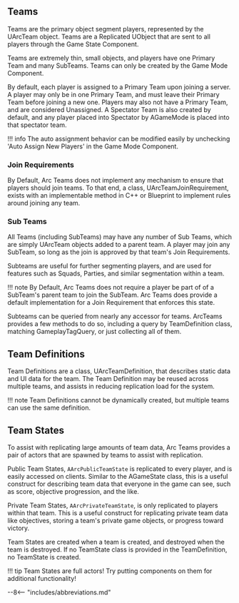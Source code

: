 


## Teams

Teams are the primary object segment players, represented by the UArcTeam object.  Teams are a Replicated UObject that are sent to all players through the Game State Component. 

Teams are extremely thin, small objects, and players have one Primary Team and many SubTeams.  Teams can only be created by the Game Mode Component. 

By default, each player is assigned to a Primary Team upon joining a server.  A player may only be in one Primary Team, and must leave their Primary Team before joining a new one.  Players may also not have a Primary Team, and are considered Unassigned.  A Spectator Team is also created by default, and any player placed into Spectator by AGameMode is placed into that spectator team. 

!!! info
    The auto assignment behavior can be modified easily by unchecking 'Auto Assign New Players' in the Game Mode Component.

### Join Requirements

By Default, Arc Teams does not implement any mechanism to ensure that players should join teams.  To that end, a class, UArcTeamJoinRequirement, exists with an implementable method in C++ or Blueprint to implement rules around joining any team.  


### Sub Teams
All Teams (including SubTeams) may have any number of Sub Teams, which are simply UArcTeam objects added to a parent team.  A player may join any SubTeam, so long as the join is approved by that team's Join Requirements.  

Subteams are useful for further segmenting players, and are used for features such as Squads, Parties, and similar segmentation within a team.

!!! note
    By Default, Arc Teams does not require a player be part of of a SubTeam's parent team to join the SubTeam.  Arc Teams does provide a default implementation for a Join Requirement that enforces this state.

Subteams can be queried from nearly any accessor for teams.  ArcTeams provides a few methods to do so, including a query by TeamDefinition class, matching GameplayTagQuery, or just collecting all of them.

## Team Definitions

Team Definitions are a class, UArcTeamDefinition, that describes static data and UI data for the team.  The Team Definition may be reused across multiple teams, and assists in reducing replication load for the system.  

!!! note
    Team Definitions cannot be dynamically created, but multiple teams can use the same definition.  


## Team States

To assist with replicating large amounts of team data, Arc Teams provides a pair of actors that are spawned by teams to assist with replication.  

Public Team States, `AArcPublicTeamState` is replicated to every player, and is easily accessed on clients.  Similar to the AGameState class, this is a useful construct for describing team data that everyone in the game can see, such as score, objective progression, and the like.

Private Team States, `AArcPrivateTeamState`, is only replicated to players within that team.  This is a useful construct for replicating private team data like objectives, storing a team's private game objects, or progress toward victory.  

Team States are created when a team is created, and destroyed when the team is destroyed.  If no TeamState class is provided in the TeamDefinition, no TeamState is created.  

!!! tip
    Team States are full actors! Try putting components on them for additional functionality!

--8<-- "includes/abbreviations.md"